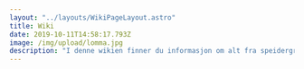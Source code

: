 ```yaml
---
layout: "../layouts/WikiPageLayout.astro"
title: Wiki
date: 2019-10-11T14:58:17.793Z
image: /img/upload/lomma.jpg
description: "I denne wikien finner du informasjon om alt fra speidergruppen, speiderlivet, speiderloven og sanger."
---
```

